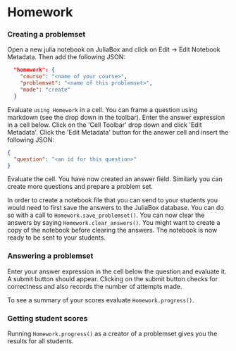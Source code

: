 # Homework

### Creating a problemset

Open a new julia notebook on JuliaBox and click on Edit -> Edit Notebook Metadata.  Then add the following JSON:

```json
  "homework": {
    "course": "<name of your course>",
    "problemset": "<name of this problemset>",
    "mode": "create"
  }
```

Evaluate `using Homework` in a cell.  You can frame a question using markdown (see the drop down in the toolbar).  Enter the answer expression in a cell below.  Click on the 'Cell Toolbar' drop down and click 'Edit Metadata'.  Click the 'Edit Metadata' button for the answer cell and insert the following JSON:

```json
{
  "question": "<an id for this question>"
}
```

Evaluate the cell.  You have now created an answer field.  Similarly you can create more questions and prepare a problem set.

In order to create a notebook file that you can send to your students you would need to first save the answers to the JuliaBox database.  You can do so with a call to `Homework.save_problemset()`.  You can now clear the answers by saying `Homework.clear_answers()`.  You might want to create a copy of the notebook before clearing the answers.  The notebook is now ready to be sent to your students.

### Answering a problemset

Enter your answer expression in the cell below the question and evaluate it.  A submit button should appear.  Clicking on the submit button checks for correctness and also records the number of attempts made.

To see a summary of your scores evaluate `Homework.progress()`.

### Getting student scores

Running `Homework.progress()` as a creator of a problemset gives you the results for all students.
